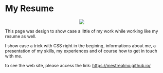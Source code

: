 # My Resume
<p align="center">
  <img src="https://github.com/MestreALMO/MestreALMO.github.io/blob/master/_README.md/app.gif?raw=true" />
</p>

This page was design to show case a little of my work while working like my resume as well.

I show case a trick with CSS right in the begining, informations about me, a presentation of my skills, my experiences and of course how to get in touch with me.

to see the web site, please access the link:
https://mestrealmo.github.io/
